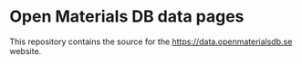 # Open Materials DB data pages

This repository contains the source for the https://data.openmaterialsdb.se website.
